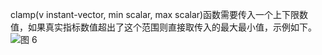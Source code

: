 clamp(v instant-vector, min scalar, max scalar)函数需要传入一个上下限数值，如果真实指标数值超出了这个范围则直接取传入的最大最小值，示例如下。
![图 6](/img/src/metrics/35.clamp()/a3d1e0ca92818ac11782c9cea0fb65beeb476d262c951091d4b2bce6acd0076c.png)  
